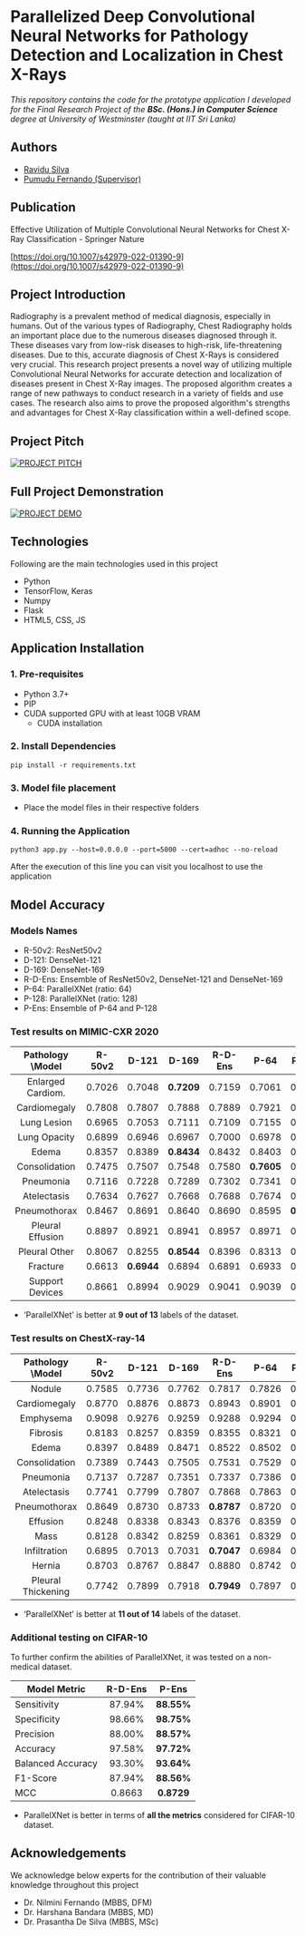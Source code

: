 # Parallelized Deep Convolutional Neural Networks for Pathology Detection and Localization in Chest X-Rays

_This repository contains the code for the prototype application I developed for the Final Research Project of the
**BSc. (Hons.) in Computer Science** degree at University of Westminster (taught at IIT Sri Lanka)_

## Authors

- [Ravidu Silva](mailto:ravidus.ac@gmail.com)
- [Pumudu Fernando (Supervisor)](mailto:pumudu.f@iit.ac.lk)

## Publication
Effective Utilization of Multiple Convolutional Neural Networks for Chest X-Ray Classification - Springer Nature

[https://doi.org/10.1007/s42979-022-01390-9](https://doi.org/10.1007/s42979-022-01390-9)

## Project Introduction

Radiography is a prevalent method of medical diagnosis, especially in humans. Out of the various types of Radiography,
Chest Radiography holds an important place due to the numerous diseases diagnosed through it. These diseases vary from
low-risk diseases to high-risk, life-threatening diseases. Due to this, accurate diagnosis of Chest X-Rays is considered
very crucial. This research project presents a novel way of utilizing multiple Convolutional Neural Networks for
accurate detection and localization of diseases present in Chest X-Ray images. The proposed algorithm creates a range of
new pathways to conduct research in a variety of fields and use cases. The research also aims to prove the proposed
algorithm's strengths and advantages for Chest X-Ray classification within a well-defined scope.

## Project Pitch

[![PROJECT PITCH](https://img.youtube.com/vi/0PmXOY-Mt1k/0.jpg)](https://www.youtube.com/watch?v=0PmXOY-Mt1k)

## Full Project Demonstration

[![PROJECT DEMO](https://img.youtube.com/vi/SBVE1NVDHcA/0.jpg)](https://www.youtube.com/watch?v=SBVE1NVDHcA)

## Technologies

Following are the main technologies used in this project

- Python
- TensorFlow, Keras
- Numpy
- Flask
- HTML5, CSS, JS

## Application Installation

### 1. Pre-requisites

- Python 3.7+
- PIP
- CUDA supported GPU with at least 10GB VRAM
  - CUDA installation

### 2. Install Dependencies

   ```
   pip install -r requirements.txt
   ```

### 3. Model file placement

- Place the model files in their respective folders

### 4. Running the Application

```
python3 app.py --host=0.0.0.0 --port=5000 --cert=adhoc --no-reload
```

After the execution of this line you can visit you localhost to use the application

## Model Accuracy

### Models Names

- R-50v2: ResNet50v2
- D-121: DenseNet-121
- D-169: DenseNet-169
- R-D-Ens: Ensemble of ResNet50v2, DenseNet-121 and DenseNet-169
- P-64: ParallelXNet (ratio: 64)
- P-128: ParallelXNet (ratio: 128)
- P-Ens: Ensemble of P-64 and P-128

### Test results on MIMIC-CXR 2020

|Pathology \Model|R-50v2|D-121|D-169|R-D-Ens|P-64|P-128|P-Ens|
|:--------------:|:------:| :-----:| :-----:| :-----:| :-----:| :-----:| :-----:|
|Enlarged Cardiom.|0.7026|0.7048|**0.7209**|0.7159|0.7061|0.7076|0.7107|
|Cardiomegaly|0.7808|0.7807|0.7888|0.7889|0.7921|0.7874|**0.7932**|
|Lung Lesion|0.6965|0.7053|0.7111|0.7109|0.7155|0.7157|**0.7192**|
|Lung Opacity|0.6899|0.6946|0.6967|0.7000|0.6978|0.7007|**0.7031**|
|Edema|0.8357|0.8389|**0.8434**|0.8432|0.8403|0.8391|0.8419|
|Consolidation|0.7475|0.7507|0.7548|0.7580|**0.7605**|0.7514|0.7597|
|Pneumonia|0.7116|0.7228|0.7289|0.7302|0.7341|0.7303|**0.7372**|
|Atelectasis|0.7634|0.7627|0.7668|0.7688|0.7674|0.7680|**0.7703**|
|Pneumothorax|0.8467|0.8691|0.8640|0.8690|0.8595|**0.8711**|0.8706|
|Pleural Effusion|0.8897|0.8921|0.8941|0.8957|0.8971|0.8952|**0.8985**|
|Pleural Other|0.8067|0.8255|**0.8544**|0.8396|0.8313|0.8504|0.8466|
|Fracture|0.6613|**0.6944**|0.6894|0.6891|0.6933|0.6810|0.6916|
|Support Devices|0.8661|0.8994|0.9029|0.9041|0.9039|0.9070|**0.9085**|

- ‘ParallelXNet’ is better at **9 out of 13** labels of the dataset.

### Test results on ChestX-ray-14

|Pathology \Model|R-50v2  |D-121   |D-169   |R-D-Ens |P-64    |P-128   |P-Ens   |
|:--------------:|:------:| :-----:| :-----:| :-----:| :-----:| :-----:| :-----:|
|Nodule|0.7585|0.7736|0.7762|0.7817|0.7826|0.7807|**0.7875**|
|Cardiomegaly|0.8770|0.8876|0.8873|0.8943|0.8901|0.8927|**0.8958**|
|Emphysema|0.9098|0.9276|0.9259|0.9288|0.9294|0.9312|**0.9335**|
|Fibrosis|0.8183|0.8257|0.8359|0.8355|0.8321|0.8344|**0.8381**|
|Edema|0.8397|0.8489|0.8471|0.8522|0.8502|0.8474|**0.8526**|
|Consolidation|0.7389|0.7443|0.7505|0.7531|0.7529|0.7527|**0.7576**|
|Pneumonia|0.7137|0.7287|0.7351|0.7337|0.7386|0.7353|**0.7411**|
|Atelectasis|0.7741|0.7799|0.7807|0.7868|0.7863|0.7823|**0.7888**|
|Pneumothorax|0.8649|0.8730|0.8733|**0.8787**|0.8720|0.8740|0.8773|
|Effusion|0.8248|0.8338|0.8343|0.8376|0.8359|0.8370|**0.8399**|
|Mass|0.8128|0.8342|0.8259|0.8361|0.8329|0.8414|**0.8433**|
|Infiltration|0.6895|0.7013|0.7031|**0.7047**|0.6984|0.7028|0.7041|
|Hernia|0.8703|0.8767|0.8847|0.8880|0.8742|0.8905|**0.8911**|
|Pleural Thickening|0.7742|0.7899|0.7918|**0.7949**|0.7897|0.7889|0.7942|

- ‘ParallelXNet’ is better at **11 out of 14** labels of the dataset.

### Additional testing on CIFAR-10

To further confirm the abilities of ParallelXNet, it was tested on a non-medical dataset.

| Model Metric | R-D-Ens | P-Ens |
| --- | :---: | :---: |
| Sensitivity | 87.94% | **88.55%** |
| Specificity | 98.66% | **98.75%** |
| Precision | 88.00% | **88.57%** |
| Accuracy | 97.58% | **97.72%** |
| Balanced Accuracy | 93.30% | **93.64%** |
| F1-Score | 87.94% | **88.56%** |
| MCC | 0.8663 | **0.8729** |

- ParallelXNet is better in terms of **all the metrics** considered for CIFAR-10 dataset.

## Acknowledgements

We acknowledge below experts for the contribution of their valuable knowledge throughout this project

- Dr. Nilmini Fernando (MBBS, DFM)
- Dr. Harshana Bandara (MBBS, MD)
- Dr. Prasantha De Silva (MBBS, MSc)
